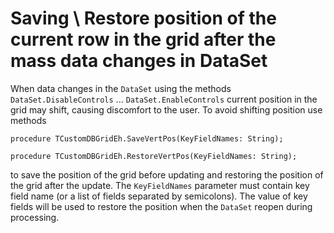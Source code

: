 # Saving \ Restore position of the current row in the grid after the mass data changes in DataSet


When data changes in the `DataSet` using the methods `DataSet.DisableControls` ... `DataSet.EnableControls` current position in the grid may shift, causing discomfort to the user. To avoid shifting position use methods

```pascal:no-line-numbers
procedure TCustomDBGridEh.SaveVertPos(KeyFieldNames: String);

procedure TCustomDBGridEh.RestoreVertPos(KeyFieldNames: String);
```

to save the position of the grid before updating and restoring the position of the grid after the update. The `KeyFieldNames` parameter must contain key field name (or a list of fields separated by semicolons). The value of key fields will be used to restore the position when the `DataSet` reopen during processing.
